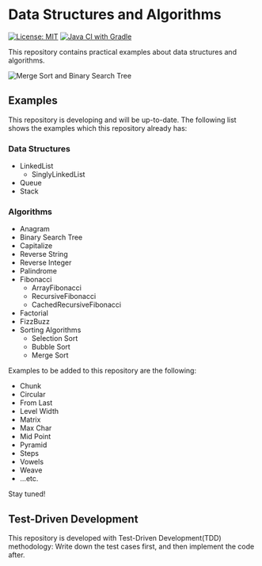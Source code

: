 # Data Structures and Algorithms

[![License: MIT](https://img.shields.io/badge/License-MIT-yellow.svg)](https://github.com/chinhung/pointwave/blob/master/LICENSE)
[![Java CI with Gradle](https://github.com/chinhung/data-structures-and-algorithms/actions/workflows/gradle.yml/badge.svg)](https://github.com/chinhung/data-structures-and-algorithms/actions/workflows/gradle.yml)

This repository contains practical examples about data structures and algorithms.

![Merge Sort and Binary Search Tree](https://i.imgur.com/c2SPknr.png)

## Examples

This repository is developing and will be up-to-date. The following list shows the examples which this repository already has:

### Data Structures

- LinkedList
  - SinglyLinkedList
- Queue
- Stack

### Algorithms

- Anagram
- Binary Search Tree
- Capitalize
- Reverse String
- Reverse Integer
- Palindrome
- Fibonacci
  - ArrayFibonacci
  - RecursiveFibonacci
  - CachedRecursiveFibonacci
- Factorial
- FizzBuzz
- Sorting Algorithms
  - Selection Sort
  - Bubble Sort
  - Merge Sort

Examples to be added to this repository are the following:


- Chunk
- Circular
- From Last
- Level Width
- Matrix
- Max Char
- Mid Point
- Pyramid
- Steps
- Vowels
- Weave
- ...etc.

Stay tuned!
  
## Test-Driven Development

This repository is developed with Test-Driven Development(TDD) methodology: Write down the test cases first, and then implement the code after.